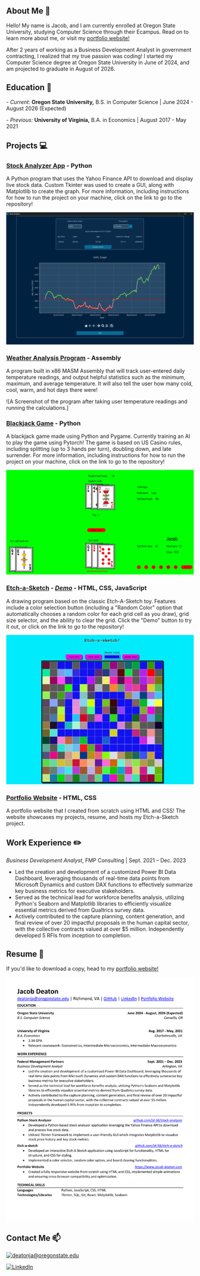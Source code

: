 ## About Me 👋

Hello! My name is Jacob, and I am currently enrolled at Oregon State University, studying Computer Science through their Ecampus. Read on to learn more about me, or visit my [portfolio website!](https://www.jacob-deaton.com/)


After 2 years of working as a Business Development Analyst in government contracting, I realized that my true passion was coding! I started my Computer Science degree at Oregon State University in June of 2024, and am projected to graduate in August of 2026.

## Education 📖
_- Current:_ **Oregon State University,** B.S. in Computer Science | June 2024 - August 2026 (Expected)

_- Previous:_ **University of Virginia,** B.A. in Economics | August 2017 - May 2021

## Projects 💻
### **[Stock Analyzer App](https://github.com/jd-58/stock-analyzer)** - Python
A Python program that uses the Yahoo Finance API to download and display live stock data. Custom Tkinter was used to create a GUI, along with Matplotlib to create the graph. For more information, including instructions for how to run the project on your machine, click on the link to go to the repository!

![A screenshot of the stock analyzer app. It shows the 6 month price history of AAPL](images/stock-analyzer-aapl-6mo.png)

### **[Weather Analysis Program](https://github.com/jd-58/weather-analyzer)** - Assembly
A program built in x86 MASM Assembly that will track user-entered daily temperature readings, and output helpful statistics such as the minimum, maximum, and average temperature. It will also tell the user how many cold, cool, warm, and hot days there were!

![A Screenshot of the program after taking user temperature readings and running the calculations.]


### **[Blackjack Game](https://github.com/jd-58/blackjack)** - Python
A blackjack game made using Python and Pygame. Currently training an AI to play the game using Pytorch! The game is based on US Casino rules, including splitting (up to 3 hands per turn), doubling down, and late surrender. For more information, including instructions for how to run the project on your machine, click on the link to go to the repository!

![A screenshot of my blackjack game. It shows a turn that includes a split hand.](images/screenshot-split.png)

### **[Etch-a-Sketch](https://github.com/jd-58/etch-a-sketch)** - _[Demo](https://www.jacob-deaton.com/etch-a-sketch.html)_ - HTML, CSS, JavaScript
A drawing program based on the classic Etch-A-Sketch toy. Features include a color selection button (including a "Random Color" option that automatically chooses a random color for each grid cell as you draw), grid size selector, and the ability to clear the grid. Click the "Demo" button to try it out, or click on the link to go to the repository! 

![A screenshot of the etch-a-sketch program](images/etch-a-sketch.png)

### **[Portfolio Website](https://www.jacob-deaton.com/)** - HTML, CSS
A portfolio website that I created from scratch using HTML and CSS! The website showcases my projects, resume, and hosts my Etch-a-Sketch project.

## Work Experience ✏️
_Business Development Analyst_, FMP Consulting | Sept. 2021 – Dec. 2023

- Led the creation and development of a customized Power BI Data Dashboard, leveraging thousands of real-time data points from Microsoft Dynamics and custom DAX functions to effectively summarize key business metrics for executive stakeholders.
- Served as the technical lead for workforce benefits analysis, utilizing Python's Seaborn and Matplotlib libraries to efficiently visualize essential metrics derived from Qualtrics survey data.
- Actively contributed to the capture planning, content generation, and final review of over 20 impactful proposals in the human capital sector, with the collective contracts valued at over $5 million. Independently developed 5 RFIs from inception to completion.


## Resume 📝
If you'd like to download a copy, head to my [portfolio website!](https://www.jacob-deaton.com/index.html#resume)

![A picture of Jacob Deaton's resume](images/jd-resume-image.png)

## Contact Me 📫
<a href="mailto:deatonja@oregonstate.edu">![deatonja@oregonstate.edu](https://img.shields.io/badge/Gmail-D14836?style=for-the-badge&logo=gmail&logoColor=white)</a>

<a href="https://www.linkedin.com/in/jacob-deaton-45a02b171/">![LinkedIn](https://img.shields.io/badge/LinkedIn-0077B5?style=for-the-badge&logo=linkedin&logoColor=white)</a>


<!--
**jd-58/jd-58** is a ✨ _special_ ✨ repository because its `README.md` (this file) appears on your GitHub profile.

Here are some ideas to get you started:

- 🔭 I’m currently working on ...
- 🌱 I’m currently learning ...
- 👯 I’m looking to collaborate on ...
- 🤔 I’m looking for help with ...
- 💬 Ask me about ...
- 📫 How to reach me: ...
- 😄 Pronouns: ...
- ⚡ Fun fact: ...
-->
